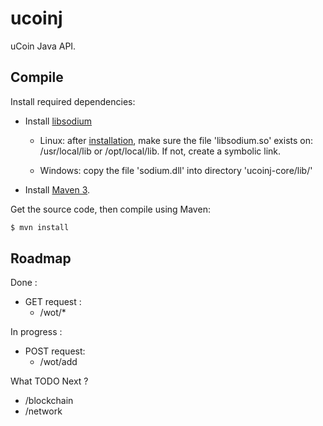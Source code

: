 ucoinj
======

uCoin Java API.


## Compile

Install required dependencies:

 - Install [libsodium](http://doc.libsodium.org/installation/index.html)

   - Linux: after [installation](http://doc.libsodium.org/installation/index.html), make sure the file 'libsodium.so' exists on: /usr/local/lib or /opt/local/lib.
     If not, create a symbolic link.

   - Windows: copy the file 'sodium.dll' into directory 'ucoinj-core/lib/'

 - Install [Maven 3](http://maven.apache.org/).

Get the source code, then compile using Maven:
 
```bash
$ mvn install
```
 
## Roadmap

Done : 
 - GET request :
   - /wot/*

In progress : 
 - POST request:
   - /wot/add
 
What TODO Next ?
  - /blockchain
  - /network


